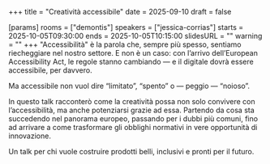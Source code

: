 +++
title = "Creatività accessibile"
date = 2025-09-10
draft = false

[params]
rooms = ["demontis"]
speakers = ["jessica-corrias"]
starts = 2025-10-05T09:30:00
ends = 2025-10-05T10:15:00
slidesURL = ""
warning = ""
+++
"Accessibilità" è la parola che, sempre più spesso, sentiamo riecheggiare nel nostro settore. E non è un caso: con l’arrivo dell’European Accessibility Act, le regole stanno cambiando — e il digitale dovrà essere accessibile, per davvero.

Ma accessibile non vuol dire “limitato”, “spento” o — peggio — “noioso”.

In questo talk racconterò come la creatività possa non solo convivere con l’accessibilità, ma anche potenziarsi grazie ad essa. Partendo da cosa sta succedendo nel panorama europeo, passando per i dubbi più comuni, fino ad arrivare a come trasformare gli obblighi normativi in vere opportunità di innovazione.

Un talk per chi vuole costruire prodotti belli, inclusivi e pronti per il futuro.
